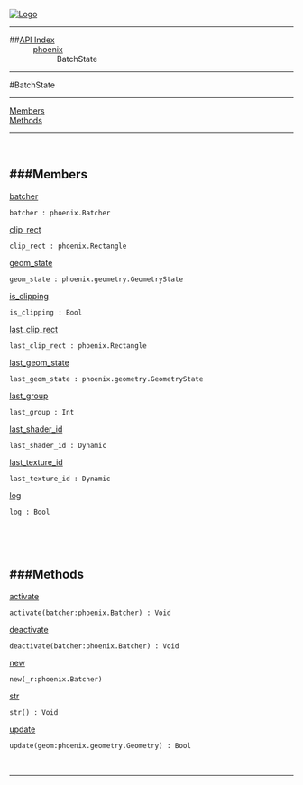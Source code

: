 
[![Logo](../../images/logo.png)](../../index.html)

---


##[API Index](../../api/index.html#phoenix)   
&emsp;&emsp;&emsp;[phoenix](./)   
&emsp;&emsp;&emsp;&emsp;&emsp;&emsp;BatchState

---

#BatchState


---


[Members](#Members)   
[Methods](#Methods)   


---

&nbsp;   

<a class="lift" name="Members" ></a>
###Members   
---
<a class="lift" name="batcher" href="#batcher">batcher</a>



`batcher : phoenix.Batcher`

<span class="small_desc_flat">  </span>   

<a class="lift" name="clip_rect" href="#clip_rect">clip_rect</a>



`clip_rect : phoenix.Rectangle`

<span class="small_desc_flat">  </span>   

<a class="lift" name="geom_state" href="#geom_state">geom_state</a>



`geom_state : phoenix.geometry.GeometryState`

<span class="small_desc_flat">  </span>   

<a class="lift" name="is_clipping" href="#is_clipping">is_clipping</a>



`is_clipping : Bool`

<span class="small_desc_flat">  </span>   

<a class="lift" name="last_clip_rect" href="#last_clip_rect">last_clip_rect</a>



`last_clip_rect : phoenix.Rectangle`

<span class="small_desc_flat">  </span>   

<a class="lift" name="last_geom_state" href="#last_geom_state">last_geom_state</a>



`last_geom_state : phoenix.geometry.GeometryState`

<span class="small_desc_flat">  </span>   

<a class="lift" name="last_group" href="#last_group">last_group</a>



`last_group : Int`

<span class="small_desc_flat">  </span>   

<a class="lift" name="last_shader_id" href="#last_shader_id">last_shader_id</a>



`last_shader_id : Dynamic`

<span class="small_desc_flat">  </span>   

<a class="lift" name="last_texture_id" href="#last_texture_id">last_texture_id</a>



`last_texture_id : Dynamic`

<span class="small_desc_flat">  </span>   

<a class="lift" name="log" href="#log">log</a>



`log : Bool`

<span class="small_desc_flat">  </span>   

&nbsp;   

&nbsp;   

<a class="lift" name="Methods" ></a>
###Methods   
---
<a class="lift" name="activate" href="#activate">activate</a>



`activate(batcher:phoenix.Batcher) : Void`

<span class="small_desc_flat">  </span>   

<a class="lift" name="deactivate" href="#deactivate">deactivate</a>



`deactivate(batcher:phoenix.Batcher) : Void`

<span class="small_desc_flat">  </span>   

<a class="lift" name="new" href="#new">new</a>



`new(_r:phoenix.Batcher) `

<span class="small_desc_flat">  </span>   

<a class="lift" name="str" href="#str">str</a>



`str() : Void`

<span class="small_desc_flat">  </span>   

<a class="lift" name="update" href="#update">update</a>



`update(geom:phoenix.geometry.Geometry) : Bool`

<span class="small_desc_flat">  </span>   



&nbsp;
&nbsp;
&nbsp;

---  


&nbsp;   
&nbsp;   